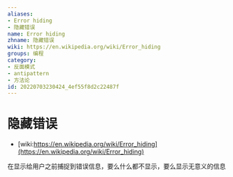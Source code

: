 ```yaml
---
aliases:
- Error hiding
- 隐藏错误
name: Error hiding
zhname: 隐藏错误
wiki: https://en.wikipedia.org/wiki/Error_hiding
groups: 编程
category:
- 反面模式
- antipattern
- 方法论
id: 20220703230424_4ef55f8d2c22487f
---
```


# 隐藏错误

* [wiki:https://en.wikipedia.org/wiki/Error_hiding](https://en.wikipedia.org/wiki/Error_hiding)

在显示给用户之前捕捉到错误信息，要么什么都不显示，要么显示无意义的信息
